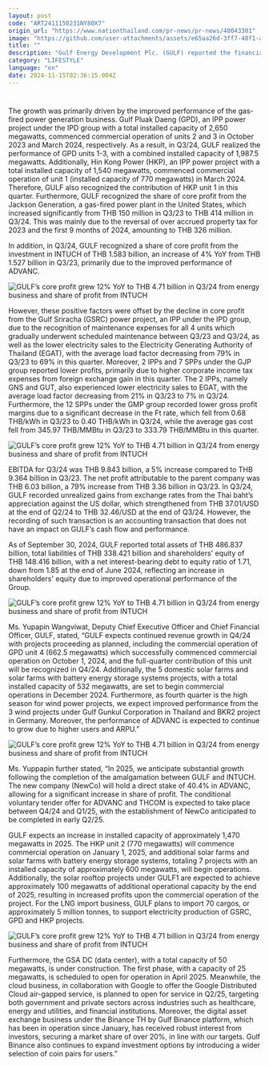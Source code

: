 ```yaml
---
layout: post
code: "ART2411150231NY80X7"
origin_url: "https://www.nationthailand.com/pr-news/pr-news/40043301"
image: "https://github.com/user-attachments/assets/e65aa26d-3ff7-48f1-a011-e5629a26ff47"
title: ""
description: "Gulf Energy Development Plc. (GULF) reported the financial results for Q3/24 with a total revenue of THB 31.259 billion, a growth of 11% from Q3/23 and a core profit of THB 4.71 billion, a 12% increase from THB 4.203 billion in the same quarter of the previous year."
category: "LIFESTYLE"
language: "en"
date: 2024-11-15T02:36:15.004Z
---
```


# 









The growth was primarily driven by the improved performance of the gas-fired power generation business. Gulf Pluak Daeng (GPD), an IPP power project under the IPD group with a total installed capacity of 2,650 megawatts, commenced commercial operation of units 2 and 3 in October 2023 and March 2024, respectively. As a result, in Q3/24, GULF realized the performance of GPD units 1-3, with a combined installed capacity of 1,987.5 megawatts. Additionally, Hin Kong Power (HKP), an IPP power project with a total installed capacity of 1,540 megawatts, commenced commercial operation of unit 1 (installed capacity of 770 megawatts) in March 2024. Therefore, GULF also recognized the contribution of HKP unit 1 in this quarter. Furthermore, GULF recognized the share of core profit from the Jackson Generation, a gas-fired power plant in the United States, which increased significantly from THB 150 million in Q3/23 to THB 414 million in Q3/24. This was mainly due to the reversal of over accrued property tax for 2023 and the first 9 months of 2024, amounting to THB 326 million.

In addition, in Q3/24, GULF recognized a share of core profit from the investment in INTUCH of THB 1.583 billion, an increase of 4% YoY from THB 1.527 billion in Q3/23, primarily due to the improved performance of ADVANC.

  ![GULF’s core profit grew 12% YoY to THB 4.71 billion in Q3/24 from energy business and share of profit from INTUCH](https://github.com/user-attachments/assets/62d606e1-827e-4632-aaa3-7b69243c6cec)

However, these positive factors were offset by the decline in core profit from the Gulf Sriracha (GSRC) power project, an IPP under the IPD group, due to the recognition of maintenance expenses for all 4 units which gradually underwent scheduled maintenance between Q3/23 and Q3/24, as well as the lower electricity sales to the Electricity Generating Authority of Thailand (EGAT), with the average load factor decreasing from 79% in Q3/23 to 69% in this quarter. Moreover, 2 IPPs and 7 SPPs under the GJP group reported lower profits, primarily due to higher corporate income tax expenses from foreign exchange gain in this quarter. The 2 IPPs, namely GNS and GUT, also experienced lower electricity sales to EGAT, with the average load factor decreasing from 21% in Q3/23 to 7% in Q3/24. Furthermore, the 12 SPPs under the GMP group recorded lower gross profit margins due to a significant decrease in the Ft rate, which fell from 0.68 THB/kWh in Q3/23 to 0.40 THB/kWh in Q3/24, while the average gas cost fell from 345.97 THB/MMBtu in Q3/23 to 333.79 THB/MMBtu in this quarter.

  ![GULF’s core profit grew 12% YoY to THB 4.71 billion in Q3/24 from energy business and share of profit from INTUCH](https://github.com/user-attachments/assets/b6e3b682-b765-4c4f-a984-c067614ad07e)

EBITDA for Q3/24 was THB 9.843 billion, a 5% increase compared to THB 9.364 billion in Q3/23. The net profit attributable to the parent company was THB 6.03 billion, a 79% increase from THB 3.36 billion in Q3/23. In Q3/24, GULF recorded unrealized gains from exchange rates from the Thai baht’s appreciation against the US dollar, which strengthened from THB 37.01/USD at the end of Q2/24 to THB 32.46/USD at the end of Q3/24. However, the recording of such transaction is an accounting transaction that does not have an impact on GULF’s cash flow and performance.

As of September 30, 2024, GULF reported total assets of THB 486.837 billion, total liabilities of THB 338.421 billion and shareholders' equity of THB 148.416 billion, with a net interest-bearing debt to equity ratio of 1.71, down from 1.85 at the end of June 2024, reflecting an increase in shareholders' equity due to improved operational performance of the Group.

  ![GULF’s core profit grew 12% YoY to THB 4.71 billion in Q3/24 from energy business and share of profit from INTUCH](https://github.com/user-attachments/assets/8d5b4bd6-0985-4efa-a32d-d27bd9111bf0)

Ms. Yupapin Wangviwat, Deputy Chief Executive Officer and Chief Financial Officer, GULF, stated, “GULF expects continued revenue growth in Q4/24 with projects proceeding as planned, including the commercial operation of GPD unit 4 (662.5 megawatts) which successfully commenced commercial operation on October 1, 2024, and the full-quarter contribution of this unit will be recognized in Q4/24. Additionally, the 5 domestic solar farms and solar farms with battery energy storage systems projects, with a total installed capacity of 532 megawatts, are set to begin commercial operations in December 2024. Furthermore, as fourth quarter is the high season for wind power projects, we expect improved performance from the 3 wind projects under Gulf Gunkul Corporation in Thailand and BKR2 project in Germany. Moreover, the performance of ADVANC is expected to continue to grow due to higher users and ARPU.”

  ![GULF’s core profit grew 12% YoY to THB 4.71 billion in Q3/24 from energy business and share of profit from INTUCH](https://github.com/user-attachments/assets/536a349d-9c65-40e4-a3ba-62ff4c5e159e)

Ms. Yuppapin further stated, “In 2025, we anticipate substantial growth following the completion of the amalgamation between GULF and INTUCH. The new company (NewCo) will hold a direct stake of 40.4% in ADVANC, allowing for a significant increase in share of profit. The conditional voluntary tender offer for ADVANC and THCOM is expected to take place between Q4/24 and Q1/25, with the establishment of NewCo anticipated to be completed in early Q2/25.

GULF expects an increase in installed capacity of approximately 1,470 megawatts in 2025. The HKP unit 2 (770 megawatts) will commence commercial operation on January 1, 2025, and additional solar farms and solar farms with battery energy storage systems, totaling 7 projects with an installed capacity of approximately 600 megawatts, will begin operations. Additionally, the solar rooftop projects under GULF1 are expected to achieve approximately 100 megawatts of additional operational capacity by the end of 2025, resulting in increased profits upon the commercial operation of the project. For the LNG import business, GULF plans to import 70 cargos, or approximately 5 million tonnes, to support electricity production of GSRC, GPD and HKP projects.

  ![GULF’s core profit grew 12% YoY to THB 4.71 billion in Q3/24 from energy business and share of profit from INTUCH](https://github.com/user-attachments/assets/4fc2f162-435c-41b8-9e2d-a283a5a149c3)

Furthermore, the GSA DC (data center), with a total capacity of 50 megawatts, is under construction. The first phase, with a capacity of 25 megawatts, is scheduled to open for operation in April 2025. Meanwhile, the cloud business, in collaboration with Google to offer the Google Distributed Cloud air-gapped service, is planned to open for service in Q2/25, targeting both government and private sectors across industries such as healthcare, energy and utilities, and financial institutions. Moreover, the digital asset exchange business under the Binance TH by Gulf Binance platform, which has been in operation since January, has received robust interest from investors, securing a market share of over 20%, in line with our targets. Gulf Binance also continues to expand investment options by introducing a wider selection of coin pairs for users.”